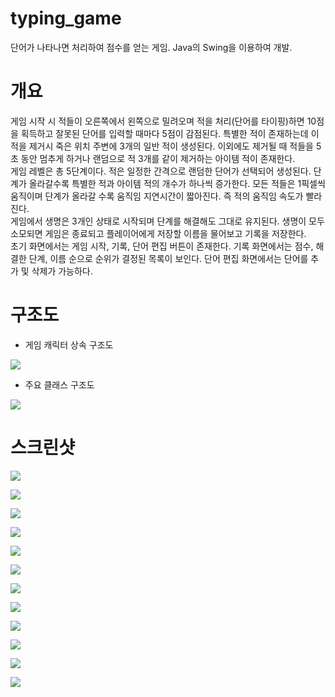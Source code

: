# typing_game

단어가 나타나면 처리하여 점수를 얻는 게임. Java의 Swing을 이용하여 개발.

# 개요

게임 시작 시 적들이 오른쪽에서 왼쪽으로 밀려오며 적을 처리(단어를 타이핑)하면 10점을 획득하고 잘못된 단어를 입력할 때마다 5점이 감점된다. 특별한 적이 존재하는데 이 적을 제거시 죽은 위치 주변에 3개의 일반 적이 생성된다. 이외에도 제거될 때 적들을 5초 동안 멈추게 하거나 랜덤으로 적 3개를 같이 제거하는 아이템 적이 존재한다.  
게임 레벨은 총 5단계이다. 적은 일정한 간격으로 랜덤한 단어가 선택되어 생성된다. 단계가 올라갈수록 특별한 적과 아이템 적의 개수가 하나씩 증가한다. 모든 적들은 1픽셀씩 움직이며 단계가 올라갈 수록 움직임 지연시간이 짧아진다. 즉 적의 움직임 속도가 빨라진다.  
게임에서 생명은 3개인 상태로 시작되며 단계를 해결해도 그대로 유지된다. 생명이 모두 소모되면 게임은 종료되고 플레이어에게 저장할 이름을 물어보고 기록을 저장한다.  
초기 화면에서는 게임 시작, 기록, 단어 편집 버튼이 존재한다. 기록 화면에서는 점수, 해결한 단계, 이름 순으로 순위가 결정된 목록이 보인다. 단어 편집 화면에서는 단어를 추가 및 삭제가 가능하다.

# 구조도

- 게임 캐릭터 상속 구조도

![](assets/diagrams/character_panel_inheritance_diagram.png)

- 주요 클래스 구조도

![](assets/diagrams/class_diagram.png)

# 스크린샷

![](assets/screenshots/intro.png)

![](assets/screenshots/game_panel_ready.png)

![](assets/screenshots/game_panel_inprogress.png)

![](assets/screenshots/special_enemy_before.png)

![](assets/screenshots/special_enemy_after.png)

![](assets/screenshots/bomb_enemy_before.png)

![](assets/screenshots/bomb_enemy_after.png)

![](assets/screenshots/next_stage.png)

![](assets/screenshots/fail_dialog.png)

![](assets/screenshots/success_dialog.png)

![](assets/screenshots/record_panel.png)

![](assets/screenshots/word_edit_panel.png)
